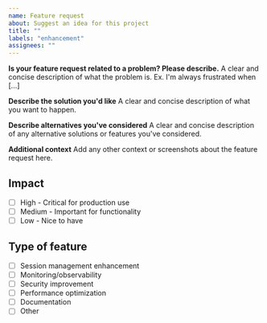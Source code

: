 ```yaml
---
name: Feature request
about: Suggest an idea for this project
title: ""
labels: "enhancement"
assignees: ""
---
```


**Is your feature request related to a problem? Please describe.**
A clear and concise description of what the problem is. Ex. I'm always
frustrated when [...]

**Describe the solution you'd like**
A clear and concise description of what you want to happen.

**Describe alternatives you've considered**
A clear and concise description of any alternative solutions or features you've considered.

**Additional context**
Add any other context or screenshots about the feature request here.

## Impact

- [ ] High - Critical for production use
- [ ] Medium - Important for functionality
- [ ] Low - Nice to have

## Type of feature

- [ ] Session management enhancement
- [ ] Monitoring/observability
- [ ] Security improvement
- [ ] Performance optimization
- [ ] Documentation
- [ ] Other
